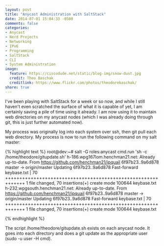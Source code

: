 ```yaml
---
layout: post
title: "Anycast Administration with SaltStack"
date: 2014-07-01 15:04:33 -0500
comments: false
categories: 
- Anycast
- Nerd Projects
- Networking
- IPv6
- Programming
- SaltStack
- CLI
- System Administration
image:
  feature: https://ciscodude.net/static/blog-img/snow-dust.jpg
  credit: Theo Baschak
  creditlink: https://www.flickr.com/photos/theodorebaschak/
share: true
---
```

I've been playing with SaltStack for a week or so now, and while I still haven't even scratched the surface of what it is capable of yet, I am certainly saving a pile of time using it already. I am now using it to maintain web directories on my anycast nodes (which I was already doing through git, this is just further automated now).


My process was originally log into each system over ssh, then git pull each web directory. My process is now to run the following command on my salt master:

{% highlight text %}
root@dev:~# salt -G roles:anycast cmd.run 'sh -c /home/theodore/gitupdate.sh'
h-186.wpg167lom.henchman21.net:
    Already up-to-date.
    From https://github.com/henchman21/ipquail
       6f97b23..9a6d878  master     -> origin/master
    Updating 6f97b23..9a6d878
    Fast-forward
     keybase.txt | 70 +++++++++++++++++++++++++++++++++++++++++++++++++++++++++++++
     1 file changed, 70 insertions(+)
     create mode 100644 keybase.txt
h-232.wpgsouth.henchman21.net:
    Already up-to-date.
    From https://github.com/henchman21/ipquail
       6f97b23..9a6d878  master     -> origin/master
    Updating 6f97b23..9a6d878
    Fast-forward
     keybase.txt | 70 +++++++++++++++++++++++++++++++++++++++++++++++++++++++++++++
     1 file changed, 70 insertions(+)
     create mode 100644 keybase.txt

{% endhighlight %}

The script /home/theodore/gitupdate.sh exists on each anycast node. It goes into each directory and does a git update as the appropriate user (sudo -u user -H cmd).

